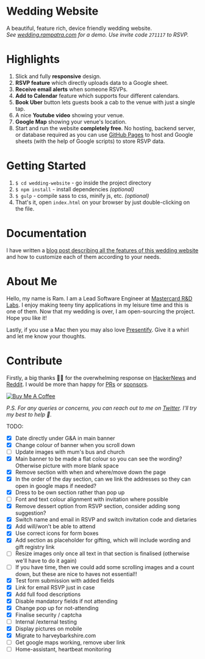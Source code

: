 # Wedding Website
A beautiful, feature rich, device friendly wedding website.  
_See [wedding.rampatra.com](http://wedding.rampatra.com/) for a demo. Use invite code `271117` to RSVP._

# Highlights
1. Slick and fully __responsive__ design.
2. __RSVP feature__ which directly uploads data to a Google sheet.
3. __Receive email alerts__ when someone RSVPs.
4. __Add to Calendar__ feature which supports four different calendars.
5. __Book Uber__ button lets guests book a cab to the venue with just a single tap.
6. A nice __Youtube video__ showing your venue.
7. __Google Map__ showing your venue's location.
8. Start and run the website __completely free__. No hosting, backend server, or database required as you can use
   [GitHub Pages](https://pages.github.com/) to host and Google sheets (with the help of Google scripts) to store RSVP
   data.

# Getting Started
1. `$ cd wedding-website` - go inside the project directory
2. `$ npm install` - install dependencies _(optional)_
3. `$ gulp` - compile sass to css, minify js, etc. _(optional)_
4. That's it, open `index.html` on your browser by just double-clicking on the file.

# Documentation
I have written a 
[blog post describing all the features of this wedding website](https://blog.rampatra.com/wedding-website) and how to
customize each of them according to your needs.

# About Me
Hello, my name is Ram. I am a Lead Software Engineer at [Mastercard R&D Labs](https://www.mastercard.com/). I enjoy making teeny tiny applications in
my leisure time and this is one of them. Now that my wedding is over, I am open-sourcing the project. Hope you like it!

Lastly, if you use a Mac then you may also love [Presentify](https://presentify.compzets.com/). Give it a whirl and let me know your thoughts.

# Contribute
Firstly, a big thanks 🙏🏻 for the overwhelming response on [HackerNews](https://news.ycombinator.com/item?id=18556787) and [Reddit](https://www.reddit.com/r/opensource/comments/a1bx4h/i_am_open_sourcing_my_wedding_website_on_my_first/). I would be more than happy for [PRs](https://help.github.com/articles/about-pull-requests/) or [sponsors](https://www.paypal.me/iamrampatra).

<a href="https://www.buymeacoffee.com/rampatra" target="_blank"><img src="https://www.buymeacoffee.com/assets/img/custom_images/orange_img.png" alt="Buy Me A Coffee" style="height: auto !important;width: auto !important;" ></a>

_P.S. For any queries or concerns, you can reach out to me on [Twitter](https://twitter.com/ram__patra). I'll try my best to help 🙏._

TODO:
- [x] Date directly under G&A in main banner
- [x] Change colour of banner when you scroll down
- [ ] Update images with mum's bus and church
- [x] Main banner to be made a flat colour so you can see the wording? Otherwise picture with more blank space
- [x] Remove section with when and where/move down the page
- [x] In the order of the day section, can we link the addresses so they can open in google maps if needed? 
- [x] Dress to be own section rather than pop up
- [ ] Font and text colour alignment with invitation where possible
- [x] Remove dessert option from RSVP section, consider adding song suggestion?
- [x] Switch name and email in RSVP and switch invitation code and dietaries
- [x] Add will/won't be able to attend
- [x] Use correct icons for form boxes
- [x] Add section as placeholder for gifting, which will include wording and gift registry link
- [ ] Resize images only once all text in that section is finalised (otherwise we'll have to do it again)
- [ ] If you have time, then we could add some scrolling images and a count down, but these are nice to haves not essential!!
- [x] Test form submission with added fields
- [x] Link for email RSVP just in case
- [x] Add full food descriptions
- [x] Disable mandatory fields if not attending
- [x] Change pop up for not-attending
- [x] Finalise security / captcha
- [ ] Internal /external testing
- [x] Display pictures on mobile
- [x] Migrate to harveybarkshire.com
- [ ] Get google maps working, remove uber link
- [ ] Home-assistant, heartbeat monitoring